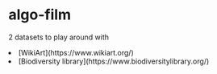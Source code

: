 # algo-film


2 datasets to play around with
<li> [WikiArt](https://www.wikiart.org/) </li>
<li> [Biodiversity library](https://www.biodiversitylibrary.org/) </li>
